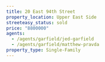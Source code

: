 ```yaml
---
title: 20 East 94th Street
property_location: Upper East Side
streeteasy_status: sold
price: "8800000"
agents:
  - /agents/garfield/jed-garfield
  - /agents/garfield/matthew-pravda
property_type: Single-Family
---
```

